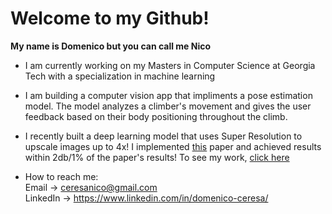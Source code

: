 # Welcome to my Github!

**My name is Domenico but you can call me Nico**

- I am currently working on my Masters in Computer Science at Georgia Tech with a specialization in machine learning

- I am building a computer vision app that impliments a pose estimation model. The model analyzes a climber's movement and gives the user feedback based on their body positioning throughout the climb.

- I recently built a deep learning model that uses Super Resolution to upscale images up to 4x! I implemented [this](https://arxiv.org/pdf/1608.00367.pdf) paper and achieved results within 2db/1% of the paper's results! To see my work, [click here](https://github.com/NicoCeresa/FSRCNN-2016)

- How to reach me: <br/>
Email -> ceresanico@gmail.com <br/>
LinkedIn -> https://www.linkedin.com/in/domenico-ceresa/ <br/>
